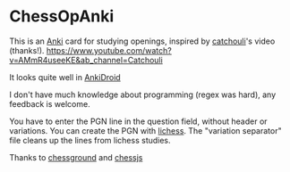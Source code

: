 # ChessOpAnki

This is an [Anki](https://apps.ankiweb.net/) card for studying openings, inspired by [catchouli](https://github.com/catchouli)'s video (thanks!).
https://www.youtube.com/watch?v=AMmR4useeKE&ab_channel=Catchouli

It looks quite well in [AnkiDroid](https://github.com/ankidroid/Anki-Android)

I don't have much knowledge about programming (regex was hard), any feedback is welcome.

You have to enter the PGN line in the question field, without header or variations. You can create the PGN with [lichess](https://lichess.org/). The "variation separator" file cleans up the lines from lichess studies.

Thanks to [chessground](https://github.com/lichess-org/chessground) and [chessjs](https://github.com/jhlywa/chess.js)

